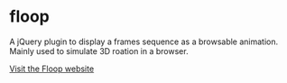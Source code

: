 floop
=====

A jQuery plugin to display a frames sequence as a browsable animation. Mainly used to simulate 3D roation in a browser.

[Visit the Floop website](http://floop.polysymbol.com/)
